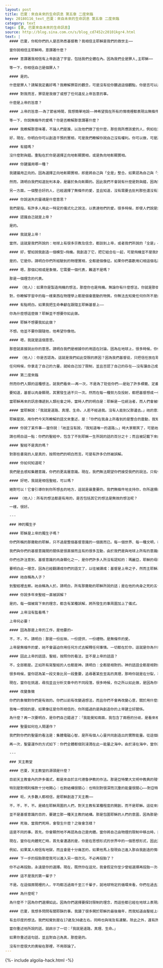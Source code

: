 ```yaml
---
layout: post
title: 巴夏：來自未來的生命訊息 第五章 二度來臨
key: 20180116_text_巴夏：來自未來的生命訊息 第五章 二度來臨
category: text
tags: [書, 巴夏來自未來的生命訊息]
source: http://blog.sina.com.cn/s/blog_cd7452c20101kgr4.html
text: |
  #### 巴夏，你和你們的人是否熟悉基督教？我相信主耶穌是我們的救世主⋯⋯

  當你說相信主耶穌時，意謂著什麼？

  #### 意謂著我相信有上帝創造了宇宙，包括我們全體在內。因為我們全是罪人,主耶穌⋯⋯

  等一下，你相信自己是個罪人？

  #### 是的。

  什麼是罪人？請幫我定義好嗎？我瞭解罪惡的觀念，可是沒有從你聽過這個觀點，你是否可以用你自己的方式為我定義什麼是「罪人」——因為這與你對自己的看法有關。

  #### 對我而言，罪惡是我做了或想了任何違反上帝旨意的事。

  什麼是上帝的旨意？

  #### 上帝的旨意——為了節省時間，我想簡單地說——神希望我在所有的情境裡都表現出無條件的愛。而任何時候，我沒有做⋯⋯

  等一下，你說無條件的愛嗎？你是否瞭解那意謂著什麼？

  #### 我瞭解那意味著，不論人們是誰，以及他們做了些什麼，那些我所應該愛的人，例如在這裡的人們，因為上帝愛他們，所以我也愛他們。如果上帝愛這裡的每一個人，我沒有權利去幹預。

  好，現在，你明白你可以創造干預的實相，可是我們瞭解你說自己沒有權利。你可以做，可是那並不代表你會想做。我們也不會建議那樣做可以創造地球的和諧。可是如果單只就你一個人來看。人們常常很唐突地批判他人，不是嗎？重點並不在於他們是否有權如此批判。

  #### 有錯嗎？

  沒什麼對與錯。重點在於你是選擇正向地彰顯實相，或是負向地彰顯實相。

  #### 你建議用哪一種？

  我建議用正向的。因為選擇正向地彰顯實相，即是將自己與「全是」整合。如果認為自己與「全是」是分離的，就會創造一種隔閡感，使你無法感受到全是的連繫，如此就會造成操控的需要。當你與全是分開時，可能你會感覺到，唯有控制及操控，才是你得到在週遭事物的方法。因此你會由於隔閡創造出許多想法及負向的彰顯⋯⋯也就是不愉快的事情，如戰爭、疾病，以及許多你們所不喜歡的理念。這就是為什麼，我們永遠都建議正向地彰顯實相。

  然而，請明白我們知道批判本身，是屬於負向彰顯的。因此我們不會說有什麼是對與錯，因為對我們而言，那就等於在批判全是。對我們而言，即使只是想到批判就是選擇負向。請明白你所偏好的，並不代表你必須批判或否定別人的——每個人都可以用自己所選擇的方式去探索自己的神性，明白自己是「全是」的一部份。如果個人選擇了隔閡、負向實相、限制、批判——那麼他就比較不容易覺知自己與全是的連繫。

  另一方面，一個整合好的人，已經選擇了無條件的愛，並且知道，沒有需要去批判那些還沒有選擇的人。因為無條件的愛是在造化之中，為了其自己的理由，對每一件事都確定其有效性。因為造化的那個部份，看見必須用其所選擇的方式去學習認識自己，而你，透過選擇無條件的愛，產生一種信心及信任，而明白到在至高的部份，個人永遠都會沒事的。最終，任何一個理念仍然被包含在「全是」的整體理念之內，而且不會有失落。無法把任何事物失落到任何地方去——除非你們創造隔閡，除非你們選擇負向及限制，並且把自己與「全是」分離出來。選擇去創造一個次元，好讓自己能從一切中移出，否則你無法將任何事物失落到任何地方去。你們所說的迷失的靈魂，是自相矛盾的。靈魂永遠知道自己在哪裡！

  #### 你說迷失的靈魂是什麼意思？

  我們是指，有許多人用此一特定的儀式化之說法，以表達他們的愛。很多時候，即使人們說是無條件的，但仍帶有條件。我們並沒有說你們就是如此。我們只是說，你們人類會用這樣的話語：因為你們怎麼說，就會怎麼相信，至於你們所說的罪人其至高的定義，是指一個不明白、不認識自己就是上帝的人。

  #### 認識自己就是上帝？

  是的。

  #### 我就是上帝！

  當然，這就是我們所說的：地球上有很多宗教及信念，都談到上帝，或者我們所說的「全是」——是無所不能。無所不在、全知、無所不察，並且看見一切：一切，每個地方。如果按照你們的定義，上帝就是一切：那麼你們怎麼可能存在於上帝之外？人一定也是神，神一定是你。上帝知道你是上帝：為什麼你都不知道自己是上帝？

  #### 好，譬如說我創造一個模型⋯飛機。我創造了它，把它組合在一起，可是飛機並不是我的。

  是的，它是你。請明白你們所經驗到的物理實相，全都是個像征。如果你們喜歡用幻相這個名詞，也好。這也許能幫你澄清。

  #### 嗯，那個幻相或是象徵，它需要一個代表，難道不是嗎？

  那是一個理念的代表。

  #### （他人）：如果你是製造飛機的想法，那麼你也是飛機。無論你有什麼想法，你就是那個想法。

  對，你瞭解宇宙中的每一樣東西在物理學上都是個會震動的物質。你無法去知覺任何你所不是的東西。你本身的震動創造了你所知覺的物理實相。因此，如果你創造了眼前的一個模型飛機，那麼你就是把自己的思想延伸出去，而以你在自己之外做到了這件事情，來反映給自己。可是你所覺知的每件事，這房間中的每個人，都是你的創造。你必須創造出對他們的自己版本，才能夠去覺知他們。你們明白我嗎？

  #### 有點明白。如果我把生命奉獻在跟隨主耶穌基督上——

  你為什麼想這麼做？耶穌並不想要你如此做。

  #### 耶穌不想要我如此做？

  不想。他並不要你跟隨他，他希望你像他。

  #### 嗯，我就是這個意思。

  那麼就直接說出你的意思。請明白我們是根據你的用語在討論，因為在地球上，很多時候，你們所選擇的用詞，反映著你認為你所相信的上帝。在你的情況裡，你在說，透過跟隨某人，你在使自己與對方分開，同時使自己比對方渺小，而不是與對方平等！而這是耶穌要你知道的。你們每個人都像耶穌一樣有基督意識。跟著「唯一的道」走的想法並沒有幫助，而是彼此平等並互相反映，成為所示範出的能量，那就是「正路」。

  #### （他人）：你是否認為，這就是我們如此受限的原因？因為我們基督徒，只把信任放在耶穌上，而沒有放在自己身上。

  任何時候，你拿走了自己的力量，就給自己加了限制，並且否認了自己的存在——沒有讓自己成為所該創造成為的樣子。因此是的，定義在於是什麼創造了限制。就某種程度而言，所描述的所有特質及經驗都是有效的：任何能使你到達你所要去的地方的工具，都是有效的工具。

  #### 第二度來臨

  然而你們人類的這種想法，就我們看來——再一次，不是為了貶低你們——是貼了許多標籤、定義，其目的就是在限制你們明白自己全都是基督。就是這麼一回事。如果你們想見到基督意識的具體現身，就回家去照鏡子，然後表現成自己就是基督，那麼你將實現基督意識希望臨在於每個人身上的理念。人類社會中所說的「耶穌再來」，並不是某個個人的再來。而是認識到地球上每一個人之內都有基督；而且活得像基督一樣。這就是你們的二度再臨。

  要知道，基督以肉身顯現，其實發生過不只一次。然而在每一種努力及投射，都把基督想成一個肉體的呈現，人類共同的真理就是：你們全都是基督的一部分。不僅基督可以創造你們所想要的實相，而且你們之所以可以創造實相的威力，也是上帝的一部份。

  當耶穌再來的訊息傳遞到人類社會之時，當時人們的明白是：耶穌是一位統治者，而人們會被統治。因此你們把基督想成是一個救世主，祂會為人們做一切——卻不瞭解基督只是一種反映，反映給每個人知道，你是基督的一部份，並且有絕對的權利來創造自己能量的提升及升天，正如耶穌的能量一樣。

  #### 當耶穌說：「我就是道路、真理、生命。人若不經過我。沒有人能到父那邊去。」祂的意思是什麼呢？

  耶穌是說，用你們今天所瞭解的語文來重述，是：「你們在我身上所看到的是整合的震動，我知道自己是在同樣的水平上，與上帝「全是」平等。你們唯一認識自己也是如此的方法，就是要像我一樣，成為平等的震動以瞭解自己是『全是』這就是為什麼祂說：「我就是道路。」祂並不是說：「我知道唯一能使你到達的方法。」他只是單純地說，你們當允許自己知道：就整體觀而言，你所做的一切都是有效的，都是在支持、服務並給予造化本身的至高想法以效力，並且明白自己與上帝是相等的。這就是道路。

  #### 你說了某件事——當你說：「祂並沒有說，『我知道唯一的道路』。」時大家都笑了，可是祂真的有說：「我就是道路、真理、生命，人若不經過我，沒人能到父那邊去。」

  請也明白這一點：你們的聖經中，包含了不到耶穌一生所說的話的百分之十；而且被記載下來的，又有很多誤解在，是根據當時記錄者的瞭解所寫下來的。請明白聖經並不是按照史實被寫出來的，而是為了使人們轉向而寫的。

  #### 聖經不是真的嗎？

  對那些書寫的人是真的，按照他們的明白而言。可是有許多仍然被誤解。

  #### 你如何知道呢？

  我們是去感知集體意識，你們的更高層意識。現在，我們無法期望你們接受我們的說法。只有你們才能夠選擇自己所想相信的。然而我們與你們討論的，是我們由你們的更高意識中所覺知到的：更高意識知道自己等於基督意識。我們可以跟更高意識談話，你們也可以。我們只是要讓你們知道你們可以跟更高意識講話，你們將會發現更高意識會告訴你們，與我們所講的完全相同的話。

  #### 好吧，我就是相信聖經，可以嗎？

  絕對可以！它會引導你到你所想去的地方，這就是最重要的。我們無條件地支持你，你所選擇的道路。正如我們所常說的，每一條路都通，沒有任何一個信念會比任何其它信念更有效。全都是平等的。

  #### （他人）：所有的想法都是有用的，是否包括其它的想法是無效的想法呢？

  一樣，很好。

  ---

  ### 神的獨生子

  #### 耶穌是上帝的獨生子嗎？

  你們所稱的那撒勒的耶穌，只不過是整個基督意識的一個面而已。每一個世界、每一種文明，都有其自己版本的基督意識。在我們古代殘留的語文中——那語文已經不再被使用，由於我們的社會是有心電感應的——我們整個世界的綜合意識被稱作「沙克南」。信我們的沙克南，你們的基督意識，以及所有世界的綜合意識，集合起來形成了無限的造化。

  我們與你們的基督意識間的關係是很直接而且有的很多互動，由於我們是與地球上所有的意識的綜合體在互動，目的是希望能夠協助你們。因此我們經驗到與基督意識間一種直接的互動，是一種無條件的愛的關係；因為基督意識就是你們全體。因為就某一方面，我們是從地球以外來的，為了要能服務你們，我們必須透過地球來互動。所以我們必須採用無條件的愛的模式，才能進人你們的次元，運用你們所經驗過並能瞭解的象徵。因此我們與基督意識的經驗及關係，在很多方面都是很直接的——有時候甚至遠超過你們自己所允許的。

  你們也許注意到，基督意識的肉身顯化之一，是你們許多人所沒有認知的：瑪麗亞，耶穌的母親，他是基督的女性極。在集體的基督意識中，永遠都有陰與陽。從我們的觀點，這基本上意謂著什麼——就你們現在所稱的新時代：或是轉形的年代——正如我們說過的，所謂的耶穌再來，不再是基督意識單獨地顯現在一個人身上。而是喚醒每一個人內在的基督意識，好讓你們能夠真正地在地球上創造天堂——讓每個人都成為神的孩子。

  要明白此一理念，因為已經翻譯成你們的語文了，以往被譯成：基督是上帝之子，然而主耶穌基督則自稱為人子。

  #### 祂自稱為人子？

  到聖經裡去察。祂自稱為人於。請明白，所有那撒勒的耶穌所說的話；是在他的肉身之死約五十七年之後，才開始被人記錄。

  #### 你說多年來聖經一直被誤解？

  是的，每一個被寫下來的理念，都含有某種誤解，將所發生的事周圍加上了儀式。

  #### 上帝沒有監看嗎？

  上帝何必要！

  #### 因為那是上帝的工作，是他要的⋯

  不，不，不。請明白：那是一份反映，一份提供，一份禮物。是無條件的愛。

  上帝是無條件的愛，祂不會逼迫你用任何方式去解釋任何事情。一切都在於你，這就是你為什麼在這裡的原因。

  #### 因此上帝的話語，聖經，按照你的看法，並不是上帝的話語？

  不，全部都是。正如所有寫聖經的人也都是神。請明白：全都是相對的。神的話語全都是相對的：上帝包含每一種矛盾，每一種典範，每一種分段，每一種混合。上帝是全是，沒有任何事物在祂之外。你們就是全是，你們所生活的空間，你的時間，你花了那麼多時間在想自己是誰？是什麼——所有這一切都是你認為自己是什麼而創造出來的。你是神的思想之一。每一個存在，造化中的所有存在，全都是上帝在以不同的方式看自己。這就是所謂的全是。每一個次元，每一個存在，每一樣事物，每一個思想：全都是上帝。許多事物之所以被創造出來，沒有其它的理由，只是因為他們能夠創造。．

  很多時候，當你認為某一段文章比另一段重要，追尋著某些至高的真理，那時你就是在分裂，專注在全是的某一個部份上，而沒有看全體——整體永遠將自己看為整體。認識自己是上帝，只是單純地允許自己擁有最寬廣的定義，並且明白上帝是真實的。上帝知道自己是祂自己的存在，同時也知道自己是內在的每一個存在的總合。同時明白其內的每一個存在，都含有整體的完整性。正如你們所說的，對全是而言，沒有任何事是不可能的：如果你能想到，對全是而言就是真的。在某一層次，某一次元，某一意識層面，它存在著。

  現在，當你在挑選，尋找並且分析文章中的不同段落，很多時候，你之所以如此做，是因為你在尋找最高的使命。請明白：存在就是。全是就是：過去是，現在是，未來也是。存在並不存在於時間之內，時間存在於全是之內。因此它是永恆的。因此要瞭解此一概念——而且任何概念都是在全是之內所創造出來的——概念是從屬於全是的。至高的真理是個概念，使命也是個概念，都是存在於存在之內的。而存在遠在有使命的概念之前就已經在了。那存在於有使命的概念之間的存在，並不需要有使命才能存在。所以全是會按照它所能的所有方式去表達並彰顯，不必有任何的理由，或任何的使命，只因為祂是造物主，所以祂能夠。於是造物主就創造：再一次只是因為祂可以。

  #### 改變象徵

  你們的象徵對你們是有效的。你們以前有改變過想法，而且你們不會再改變心意，關於用什麼象徵才能幫助你們認識自己是誰。你們選擇相信什麼，對整體而言，並不很重要。如果你們知道，你們之所以相信你們所相信的，是出自子對全是的無條件之愛，而同樣重要的是，也有對自己的無條件之愛，那麼就不用擔心自己要相信什麼。也不必擔心別人相信些什麼，因為你知道，不論你相信些什麼，那麼創造一些實相讓你去經驗。而且你會經驗到的。

  我唯一想說的是，如果像征是你所相信的，你所錯過的是與創造你的上帝建立好關係。

  為什麼？再一次要明白，是你們自己錯過了：「我能覺知兩面，我包含了兩極的分歧，是看來相反的兩面的整合體，我知道自己是全是，我也知道全是就是我的高層意識。」我可以創造的理念是：明白自己與「全是」是有關連的；同時我也可以看見：是自己創造了這份關係，因此而成為全是。對我而言，並沒有任何東西能互相排斥。

  #### 聖靈如何在人間運作？

  我們對你們的聖靈的看法是：集體電磁心智，是所有個人心靈共同創造出的實際能量。從這個觀點看「靈真的是生理現象。」，一種電的效應，一種電磁現象。它的確是你們的世界中意識的光。

  再一次，聖靈運作的方式如下：你們全體都個別浸潤在此一能量之海中。由於浸在海中，當你透過興奮、服務、正向等等方法，以加速自己的震動，因而在電磁上與能量海對齊時，這時你就變成了靈。那基本上意謂著，你與所有其它的存在和諧地共存著，你在遙感上與所有事物都連結在一起，並且知道所有的思想。事實上遙感的正確定義應該是——被愛激動的情緒。而這就是聖靈，或者世界之靈。

  ---

  ### 天主教堂

  #### 巴夏，天主教堂的源頭是什麼？

  目前天主教會內的許多儀式，都是來自於古代德魯伊教的作法。那是亞特蘭大文明中教典的殘留。這些儀式都被重新定義過，以適合不同的議會及領袖的觀念，因此這些被誤會的觀念就一直傳遞到教庭的組織內。正如地球上許多的宗教一樣，天主教也是古亞特蘭大教義的一個旁枝。透過德魯伊的修法，經歷了重新定義的階段，在地球上凡是願意支持交融定義的地區中冒出來。不僅混合了古代德魯伊的修法⋯⋯同時也融入了八千年前，來自獵戶星座所投胎的教義。

  特別是對規則條款十分地開心：也對結構很關心：也特別對很深而沉重的能量很關心——對亞特蘭提斯的陸沈及毀滅，有一些負向性繁生出來，因而有某種程度的反應。想要對意志力加上很強的掌握，由於這種信念，因而相信，唯有透過壓制、命令、統治，才能使教徒重新與無限連繫起來。

  #### 呃，大多數人都相信，是耶穌創造了天主教⋯⋯

  不，不，不，不。是繞在耶穌周圍的人們，對天主教有某種程度的開創，而不是耶穌。這從來就不是耶穌的意圖。可是你們明白，重點在於那些信徒或使徒，當時也塞滿了一些古老的德魯伊修法的知識。他們對基督意識的明白，乃是根據那些古老的教義，而沿著潮流把它解釋成你們今天所擁有的基本結構。在基督意識來臨的時代，那是他們對該特別的彰顯所得到的明白。

  並不是基督意識的目的，要建立那一種天主教的結構。那是包圍耶穌的人們的意圖，因為那是他們當時的明白，是建立在他們已經學過的古老修法之上。他們按照自己的明白，繼續了此一傳承，可是卻有很多的誤解在。

  #### 死後、當我們死時，會發生什麼？之後會怎樣？

  這是不同的事。首先，你會顯然地不再認為自己是肉體。當你將自己由物理的限制中移出時，接著你會明白，這輩子所經驗的一切，都是自己的選擇，因此你可以在地球上或是任何其它星球上創造任何其它的實相！！或是完全不再投胎。你可以選擇在這個層次上的明白，而且非常明顯地看見，事實上，你就是造物主。

  現在，當你在肉體死亡時，首先會遭遇的是，你是在思想形式的世界中的一個思想形式，因此通常會經驗到你在世間時最強烈的信念。你將會經驗到信念的實現，那些信念似乎都物質化了，不論是天堂或地獄，或是任何介於兩者之間的。

  例如，如果某人相信有地獄，而且會是十分痛苦的，如果他馬上發現自己進入那自我創造的情境裡，他很可能沒法子忍受那麼多的痛苦，一旦他知道，他所承受的痛苦，並不是他所能忍耐的，痛苦就會減少，因為在非物質實相中的心靈，能馬上把想法翻譯進入他的經驗裡。當他一覺知到：當他改變想法時，周圍的情境也跟著改變了，那麼很快地，他會明白，自己不必泡在這種情境裡。他很清楚地知道，在任何一個剎那，不論他相信些什麼，即使就在那個層次——特別是在那個層次——就會快速地彰顯，而進入他所擁有的經驗實相裡。不是有意驚嚇你們，不過「地獄」，人們所捉住的觀念，只是因為有虐待狂，真正的虐待狂，所以才能在人間流行那麼久。

  #### 下一步的投胎那麼我可以進入另一個次元。不必再投胎了？

  你不必再投胎，永遠是你的選擇。現在，既然你在這兒，我會假定你至少曾經選擇再投胎一次——進入這一輩子裡面。

  #### 這不是我的第一輩子？

  不是。在這個房間裡的人，平均都活過兩千至三千輩子，就地球特定的循環來看，你們在過去五萬年來一直在輪迴。

  #### 為什麼呢？

  為什麼不？因為你們選擇如此。因為你們選擇要探討限制的理念，而這些都已經在地球上表現出來了。為了如此做，你們選擇在很多不同的輩子裡彰顯自己，探討人類社會所有不同的存在理念。因此每次以不同的身份，幫你經驗到一切的存在，有時候甚至不只一次。每一件事物，因為現在是轉形的生命，這一輩子可以是你所選擇的循環中的最後一輩子，因為現在舊循環已經結束，正要轉入另外一個循環裡。

  #### 巴夏，我想多問問有關耶酥的事。我讀了很多開於耶穌的最後幾年，而我知道由聖經上被刪除掉的那一段時間的訊息。他有去印度嗎？是在幾歲的時候？

  有去印度的想法。我們知覺到是在17歲及30歲左右。同時也與埃及有連繫。除此之外，還有許多的離體經驗而旅行到沒有史載的地方。請明白耶穌是允許自己認識他自己的神性，他自己的基督意識，而他只是很單純地反映給你們，你們也可以做到。

  當你重述他所說的話，就啟示了一切：「我就是道路，真理、生命。」

  如果你重述這句話，並且對自己為真，那麼是的。

  沒有什麼很大的奧秘在那裡，不用辯論了。
---
```


{%- include algolia-hack.html -%}
